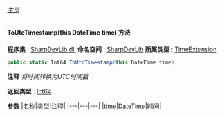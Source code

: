 ###### [主页](./Index.md "主页")
#### ToUtcTimestamp(this DateTime time) 方法
**程序集** : [SharpDevLib.dll](./SharpDevLib.assembly.md "SharpDevLib.dll")
**命名空间** : [SharpDevLib](./SharpDevLib.namespace.md "SharpDevLib")
**所属类型** : [TimeExtension](./SharpDevLib.TimeExtension.md "TimeExtension")
``` csharp
public static Int64 ToUtcTimestamp(this DateTime time)
```
**注释**
*将时间转换为UTC时间戳*

**返回类型** : [Int64](https://learn.microsoft.com/en-us/dotnet/api/system.int64 "Int64")

**参数**
|名称|类型|注释|
|---|---|---|
|time|[DateTime](https://learn.microsoft.com/en-us/dotnet/api/system.datetime "DateTime")|时间|


